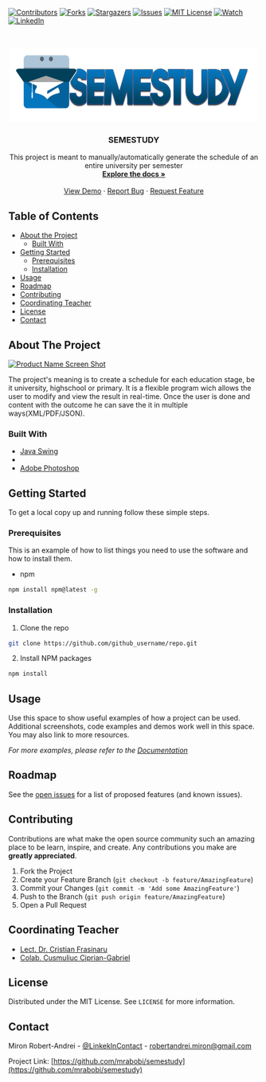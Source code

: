 
[![Contributors][contributors-shield]][contributors-url]
[![Forks][forks-shield]][forks-url]
[![Stargazers][stars-shield]][stars-url]
[![Issues][issues-shield]][issues-url]
[![MIT License][license-shield]][license-url]
[![Watch][watch-shield]][watch-url]
[![LinkedIn][linkedin-shield]][linkedin-url]



<!-- PROJECT LOGO -->
<br />
<p align="center">
  <a href="https://github.com/mrabobi/semestudy">
    <img src="MediaFiles/PNG/LongLogo.png" alt="Logo" width="500" height="150">
  </a>

  <h3 align="center">SEMESTUDY</h3>

  <p align="center">
    This project is meant to manually/automatically generate the schedule of an entire university per semester
    <br />
    <a href="https://github.com/mrabobi/semestudy"><strong>Explore the docs »</strong></a>
    <br />
    <br />
    <a href="https://github.com/mrabobi/semestudy">View Demo</a>
    ·
    <a href="https://github.com/mrabobi/semestudy/issues">Report Bug</a>
    ·
    <a href="https://github.com/mrabobi/semestudy/issues">Request Feature</a>
  </p>
</p>



<!-- TABLE OF CONTENTS -->
## Table of Contents

* [About the Project](#about-the-project)
  * [Built With](#built-with)
* [Getting Started](#getting-started)
  * [Prerequisites](#prerequisites)
  * [Installation](#installation)
* [Usage](#usage)
* [Roadmap](#roadmap)
* [Contributing](#contributing)
* [Coordinating Teacher](#coordinating-teacher)
* [License](#license)
* [Contact](#contact)




<!-- ABOUT THE PROJECT -->
## About The Project

[![Product Name Screen Shot][product-screenshot]](https://example.com)

The project's meaning is to create a schedule for each education stage, be it university, highschool or primary. It is a flexible program wich allows the user to modify and view the result in real-time. Once the user is done and content with the outcome he can save the it in multiple ways(XML/PDF/JSON).


### Built With

* [Java Swing](https://www.javatpoint.com/java-swing)
* []()
* [Adobe Photoshop](https://www.photoshop.com/en)



<!-- GETTING STARTED -->
## Getting Started

To get a local copy up and running follow these simple steps.

### Prerequisites

This is an example of how to list things you need to use the software and how to install them.
* npm
```sh
npm install npm@latest -g
```

### Installation
 
1. Clone the repo
```sh
git clone https://github.com/github_username/repo.git
```
2. Install NPM packages
```sh
npm install
```



<!-- USAGE EXAMPLES -->
## Usage

Use this space to show useful examples of how a project can be used. Additional screenshots, code examples and demos work well in this space. You may also link to more resources.

_For more examples, please refer to the [Documentation](https://example.com)_



<!-- ROADMAP -->
## Roadmap

See the [open issues](https://github.com/github_username/repo/issues) for a list of proposed features (and known issues).



<!-- CONTRIBUTING -->
## Contributing

Contributions are what make the open source community such an amazing place to be learn, inspire, and create. Any contributions you make are **greatly appreciated**.

1. Fork the Project
2. Create your Feature Branch (`git checkout -b feature/AmazingFeature`)
3. Commit your Changes (`git commit -m 'Add some AmazingFeature'`)
4. Push to the Branch (`git push origin feature/AmazingFeature`)
5. Open a Pull Request


<!-- Coordinating Teacher -->
## Coordinating Teacher

* [Lect. Dr. Cristian Frasinaru](https://profs.info.uaic.ro/~acf)
* [Colab. Cusmuliuc Ciprian-Gabriel](https://www.linkedin.com/in/cipriancusmuliuc)


<!-- LICENSE -->
## License

Distributed under the MIT License. See `LICENSE` for more information.



<!-- CONTACT -->
## Contact

Miron Robert-Andrei - [@LinkekInContact](https://www.linkedin.com/in/mrobertandrei) - robertandrei.miron@gmail.com

Project Link: [https://github.com/mrabobi/semestudy](https://github.com/mrabobi/semestudy)









<!-- MARKDOWN LINKS & IMAGES -->
<!-- https://www.markdownguide.org/basic-syntax/#reference-style-links -->
[contributors-shield]: https://img.shields.io/github/contributors/mrabobi/semestudy.svg?style=flat-square
[contributors-url]: https://github.com/mrabobi/semestudy/graphs/contributors
[forks-shield]: https://img.shields.io/github/last-commit/mrabobi/semestudy?style=flat-square
[forks-url]: https://github.com/mrabobi/semestudy/commits/master
[stars-shield]: https://img.shields.io/github/stars/mrabobi/semestudy.svg?style=flat-square
[stars-url]: https://github.com/mrabobi/semestudy/stargazers
[issues-shield]: https://img.shields.io/github/issues/mrabobi/semestudy.svg?style=flat-square
[issues-url]: https://github.com/mrabobi/semestudy/issues
[license-shield]: https://img.shields.io/github/license/mrabobi/semestudy.svg?style=flat-square
[license-url]: https://github.com/mrabobi/semestudy/blob/master/LICENSE
[linkedin-shield]: https://img.shields.io/badge/-LinkedIn-black.svg?style=flat-square&logo=linkedin&colorB=555
[linkedin-url]: https://www.linkedin.com/in/mrobertandrei/
[watch-shield]: https://img.shields.io/github/watchers/mrabobi/semestudy?style=social
[watch-url]: https://github.com/mrabobi/semestudy
[product-screenshot]: images/screenshot.png
